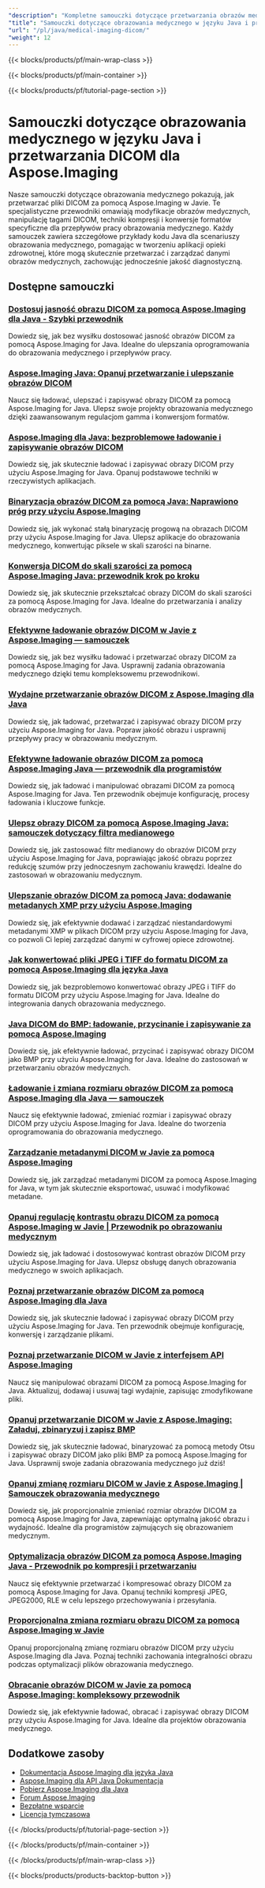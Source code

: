 ```yaml
---
"description": "Kompletne samouczki dotyczące przetwarzania obrazów medycznych DICOM, dostosowywania i specjalistycznych operacji obrazowania medycznego przy użyciu Aspose.Imaging for Java."
"title": "Samouczki dotyczące obrazowania medycznego w języku Java i przetwarzania DICOM dla Aspose.Imaging"
"url": "/pl/java/medical-imaging-dicom/"
"weight": 12
---
```


{{< blocks/products/pf/main-wrap-class >}}

{{< blocks/products/pf/main-container >}}

{{< blocks/products/pf/tutorial-page-section >}}
# Samouczki dotyczące obrazowania medycznego w języku Java i przetwarzania DICOM dla Aspose.Imaging

Nasze samouczki dotyczące obrazowania medycznego pokazują, jak przetwarzać pliki DICOM za pomocą Aspose.Imaging w Javie. Te specjalistyczne przewodniki omawiają modyfikacje obrazów medycznych, manipulację tagami DICOM, techniki kompresji i konwersje formatów specyficzne dla przepływów pracy obrazowania medycznego. Każdy samouczek zawiera szczegółowe przykłady kodu Java dla scenariuszy obrazowania medycznego, pomagając w tworzeniu aplikacji opieki zdrowotnej, które mogą skutecznie przetwarzać i zarządzać danymi obrazów medycznych, zachowując jednocześnie jakość diagnostyczną.

## Dostępne samouczki

### [Dostosuj jasność obrazu DICOM za pomocą Aspose.Imaging dla Java - Szybki przewodnik](./adjust-dicom-brightness-aspose-imaging-java/)
Dowiedz się, jak bez wysiłku dostosować jasność obrazów DICOM za pomocą Aspose.Imaging for Java. Idealne do ulepszania oprogramowania do obrazowania medycznego i przepływów pracy.

### [Aspose.Imaging Java: Opanuj przetwarzanie i ulepszanie obrazów DICOM](./aspose-imaging-java-load-enhance-dicom-images/)
Naucz się ładować, ulepszać i zapisywać obrazy DICOM za pomocą Aspose.Imaging for Java. Ulepsz swoje projekty obrazowania medycznego dzięki zaawansowanym regulacjom gamma i konwersjom formatów.

### [Aspose.Imaging dla Java: bezproblemowe ładowanie i zapisywanie obrazów DICOM](./aspose-imaging-java-load-save-dicom-images/)
Dowiedz się, jak skutecznie ładować i zapisywać obrazy DICOM przy użyciu Aspose.Imaging for Java. Opanuj podstawowe techniki w rzeczywistych aplikacjach.

### [Binaryzacja obrazów DICOM za pomocą Java: Naprawiono próg przy użyciu Aspose.Imaging](./binarize-dicom-images-fixed-threshold-java-aspose-imaging/)
Dowiedz się, jak wykonać stałą binaryzację progową na obrazach DICOM przy użyciu Aspose.Imaging for Java. Ulepsz aplikacje do obrazowania medycznego, konwertując piksele w skali szarości na binarne.

### [Konwersja DICOM do skali szarości za pomocą Aspose.Imaging Java: przewodnik krok po kroku](./dicom-to-grayscale-aspose-imaging-java/)
Dowiedz się, jak skutecznie przekształcać obrazy DICOM do skali szarości za pomocą Aspose.Imaging for Java. Idealne do przetwarzania i analizy obrazów medycznych.

### [Efektywne ładowanie obrazów DICOM w Javie z Aspose.Imaging — samouczek](./master-dicom-image-loading-aspose-imaging-java/)
Dowiedz się, jak bez wysiłku ładować i przetwarzać obrazy DICOM za pomocą Aspose.Imaging for Java. Usprawnij zadania obrazowania medycznego dzięki temu kompleksowemu przewodnikowi.

### [Wydajne przetwarzanie obrazów DICOM z Aspose.Imaging dla Java](./master-dicom-processing-aspose-imaging-java/)
Dowiedz się, jak ładować, przetwarzać i zapisywać obrazy DICOM przy użyciu Aspose.Imaging for Java. Popraw jakość obrazu i usprawnij przepływy pracy w obrazowaniu medycznym.

### [Efektywne ładowanie obrazów DICOM za pomocą Aspose.Imaging Java — przewodnik dla programistów](./load-dicom-images-aspose-imaging-java/)
Dowiedz się, jak ładować i manipulować obrazami DICOM za pomocą Aspose.Imaging for Java. Ten przewodnik obejmuje konfigurację, procesy ładowania i kluczowe funkcje.

### [Ulepsz obrazy DICOM za pomocą Aspose.Imaging Java: samouczek dotyczący filtra medianowego](./apply-median-filter-dicom-images-aspose-imaging-java/)
Dowiedz się, jak zastosować filtr medianowy do obrazów DICOM przy użyciu Aspose.Imaging for Java, poprawiając jakość obrazu poprzez redukcję szumów przy jednoczesnym zachowaniu krawędzi. Idealne do zastosowań w obrazowaniu medycznym.

### [Ulepszanie obrazów DICOM za pomocą Java: dodawanie metadanych XMP przy użyciu Aspose.Imaging](./java-dicom-xmp-metadata-aspose-imaging/)
Dowiedz się, jak efektywnie dodawać i zarządzać niestandardowymi metadanymi XMP w plikach DICOM przy użyciu Aspose.Imaging for Java, co pozwoli Ci lepiej zarządzać danymi w cyfrowej opiece zdrowotnej.

### [Jak konwertować pliki JPEG i TIFF do formatu DICOM za pomocą Aspose.Imaging dla języka Java](./convert-jpeg-tiff-to-dicom-aspose-imaging-java/)
Dowiedz się, jak bezproblemowo konwertować obrazy JPEG i TIFF do formatu DICOM przy użyciu Aspose.Imaging for Java. Idealne do integrowania danych obrazowania medycznego.

### [Java DICOM do BMP: ładowanie, przycinanie i zapisywanie za pomocą Aspose.Imaging](./java-dicom-crop-save-bmp-aspose-imaging/)
Dowiedz się, jak efektywnie ładować, przycinać i zapisywać obrazy DICOM jako BMP przy użyciu Aspose.Imaging for Java. Idealne do zastosowań w przetwarzaniu obrazów medycznych.

### [Ładowanie i zmiana rozmiaru obrazów DICOM za pomocą Aspose.Imaging dla Java — samouczek](./load-resize-dicom-aspose-imaging-java/)
Naucz się efektywnie ładować, zmieniać rozmiar i zapisywać obrazy DICOM przy użyciu Aspose.Imaging for Java. Idealne do tworzenia oprogramowania do obrazowania medycznego.

### [Zarządzanie metadanymi DICOM w Javie za pomocą Aspose.Imaging](./manage-dicom-metadata-aspose-imaging-java/)
Dowiedz się, jak zarządzać metadanymi DICOM za pomocą Aspose.Imaging for Java, w tym jak skutecznie eksportować, usuwać i modyfikować metadane.

### [Opanuj regulację kontrastu obrazu DICOM za pomocą Aspose.Imaging w Javie | Przewodnik po obrazowaniu medycznym](./load-adjust-dicom-image-contrast-aspose-imaging-java/)
Dowiedz się, jak ładować i dostosowywać kontrast obrazów DICOM przy użyciu Aspose.Imaging for Java. Ulepsz obsługę danych obrazowania medycznego w swoich aplikacjach.

### [Poznaj przetwarzanie obrazów DICOM za pomocą Aspose.Imaging dla Java](./loading-saving-dicom-images-aspose-imaging-java/)
Dowiedz się, jak skutecznie ładować i zapisywać obrazy DICOM przy użyciu Aspose.Imaging for Java. Ten przewodnik obejmuje konfigurację, konwersję i zarządzanie plikami.

### [Poznaj przetwarzanie DICOM w Javie z interfejsem API Aspose.Imaging](./master-dicom-image-processing-aspose-imaging-java/)
Naucz się manipulować obrazami DICOM za pomocą Aspose.Imaging for Java. Aktualizuj, dodawaj i usuwaj tagi wydajnie, zapisując zmodyfikowane pliki.

### [Opanuj przetwarzanie DICOM w Javie z Aspose.Imaging: Załaduj, zbinaryzuj i zapisz BMP](./loading-processing-dicom-aspose-imaging-java/)
Dowiedz się, jak skutecznie ładować, binaryzować za pomocą metody Otsu i zapisywać obrazy DICOM jako pliki BMP za pomocą Aspose.Imaging for Java. Usprawnij swoje zadania obrazowania medycznego już dziś!

### [Opanuj zmianę rozmiaru DICOM w Javie z Aspose.Imaging | Samouczek obrazowania medycznego](./master-dicom-resizing-aspose-imaging-java/)
Dowiedz się, jak proporcjonalnie zmieniać rozmiar obrazów DICOM za pomocą Aspose.Imaging for Java, zapewniając optymalną jakość obrazu i wydajność. Idealne dla programistów zajmujących się obrazowaniem medycznym.

### [Optymalizacja obrazów DICOM za pomocą Aspose.Imaging Java - Przewodnik po kompresji i przetwarzaniu](./dicom-image-processing-aspose-imaging-java/)
Naucz się efektywnie przetwarzać i kompresować obrazy DICOM za pomocą Aspose.Imaging for Java. Opanuj techniki kompresji JPEG, JPEG2000, RLE w celu lepszego przechowywania i przesyłania.

### [Proporcjonalna zmiana rozmiaru obrazu DICOM za pomocą Aspose.Imaging w Javie](./proportional-dicom-image-resizing-aspose-imaging-java/)
Opanuj proporcjonalną zmianę rozmiaru obrazów DICOM przy użyciu Aspose.Imaging dla Java. Poznaj techniki zachowania integralności obrazu podczas optymalizacji plików obrazowania medycznego.

### [Obracanie obrazów DICOM w Javie za pomocą Aspose.Imaging: kompleksowy przewodnik](./load-rotate-dicom-images-aspose-imaging-java/)
Dowiedz się, jak efektywnie ładować, obracać i zapisywać obrazy DICOM przy użyciu Aspose.Imaging for Java. Idealne dla projektów obrazowania medycznego.

## Dodatkowe zasoby

- [Dokumentacja Aspose.Imaging dla języka Java](https://docs.aspose.com/imaging/java/)
- [Aspose.Imaging dla API Java Dokumentacja](https://reference.aspose.com/imaging/java/)
- [Pobierz Aspose.Imaging dla Java](https://releases.aspose.com/imaging/java/)
- [Forum Aspose.Imaging](https://forum.aspose.com/c/imaging)
- [Bezpłatne wsparcie](https://forum.aspose.com/)
- [Licencja tymczasowa](https://purchase.aspose.com/temporary-license/)

{{< /blocks/products/pf/tutorial-page-section >}}

{{< /blocks/products/pf/main-container >}}

{{< /blocks/products/pf/main-wrap-class >}}

{{< blocks/products/products-backtop-button >}}